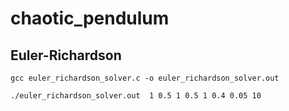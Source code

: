 # chaotic_pendulum


## Euler-Richardson

```
gcc euler_richardson_solver.c -o euler_richardson_solver.out 
```

```
./euler_richardson_solver.out  1 0.5 1 0.5 1 0.4 0.05 10
```
